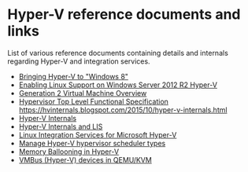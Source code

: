 # Hyper-V reference documents and links
List of various reference documents containing details and internals regarding Hyper-V and integration services.

- [Bringing Hyper-V to "Windows 8"](https://web.archive.org/web/20111123161149/http://blogs.msdn.com/b/b8/archive/2011/09/07/bringing-hyper-v-to-windows-8.aspx)
- [Enabling Linux Support on Windows Server 2012 R2 Hyper-V](https://web.archive.org/web/20141109005505/http://blogs.technet.com/b/virtualization/archive/2013/07/24/enabling-linux-support-on-windows-server-2012-r2-hyper-v.aspx)
- [Generation 2 Virtual Machine Overview](https://learn.microsoft.com/en-us/previous-versions/windows/it-pro/windows-server-2012-R2-and-2012/dn282285(v=ws.11))
- [Hypervisor Top Level Functional Specification](https://learn.microsoft.com/en-us/virtualization/hyper-v-on-windows/tlfs/tlfs)
https://hvinternals.blogspot.com/2015/10/hyper-v-internals.html
- [Hyper-V Internals](https://github.com/gerhart01/Hyper-V-Internals)
- [Hyper-V Internals and LIS](https://re.alisa.sh/notes/Hyper-V-LIS.html)
- [Linux Integration Services for Microsoft Hyper-V](https://github.com/LIS)
- [Manage Hyper-V hypervisor scheduler types](https://learn.microsoft.com/en-us/windows-server/virtualization/hyper-v/manage/manage-hyper-v-scheduler-types)
- [Memory Ballooning in Hyper-V](https://performancebydesign.blogspot.com/2017/12/memory-ballooning-in-hyper-v.html)
- [VMBus (Hyper-V) devices in QEMU/KVM](https://www.linux-kvm.org/images/4/41/03x04A-Roman_Kagan-VMBus_Hyper-V_devices_in_QEMU_KVM.pdf)
